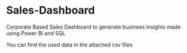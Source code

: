 # Sales-Dashboard

Corporate Based Sales Dashboard to generate businees insights made using Power BI and SQL

You can find the used data in the attached csv files
